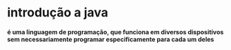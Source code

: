 # introdução a java
#### é uma linguagem de programação, que funciona em diversos dispositivos sem necessariamente programar especificamente para cada um deles
